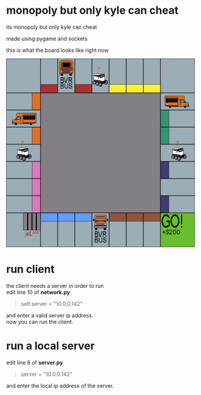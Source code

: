 # monopoly but only kyle can cheat
its monopoly but only kyle can cheat  

made using pygame and sockets

this is what the board looks like right now

<img src="./assets/board.png">

# run client

the client needs a server in order to run  
edit line 10 of **network.py**  

>self.server = "10.0.0.142"

and enter a valid server ip address.  
now you can run the client.

# run a local server

edit line 8 of **server.py**

> server = "10.0.0.142"

and enter the local ip address of the server.